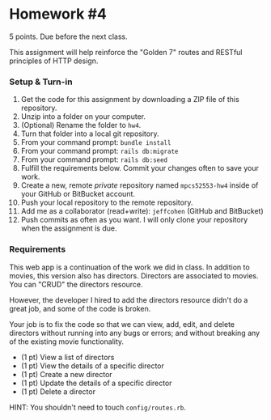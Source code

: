 # Homework #4

5 points.  Due before the next class.

This assignment will help reinforce the "Golden 7" routes
and RESTful principles of HTTP design.

### Setup & Turn-in

1. Get the code for this assignment by downloading a ZIP file of this repository.
2. Unzip into a folder on your computer.
3. (Optional) Rename the folder to `hw4`.
4. Turn that folder into a local git repository.
5. From your command prompt: `bundle install`
5. From your command prompt: `rails db:migrate`
5. From your command prompt: `rails db:seed`
5. Fulfill the requirements below.  Commit your changes often to save your work.
6. Create a new, remote *private* repository named `mpcs52553-hw4` inside of your GitHub or BitBucket account.
7. Push your local repository to the remote repository.
8. Add me as a collaborator (read+write): `jeffcohen` (GitHub and BitBucket)
9. Push commits as often as you want.  I will only clone your repository when the assignment is due.



### Requirements

This web app is a continuation of the work we did in class.
In addition to movies, this version also has directors.
Directors are associated to movies.  You can "CRUD" the directors
resource.

However, the developer I hired to add the directors resource
didn't do a great job, and some of the code is broken.

Your job is to fix the code so that we can view, add, edit, and
delete directors without running into any bugs or errors; and
without breaking any of the existing movie functionality.

* (1 pt) View a list of directors
* (1 pt) View the details of a specific director
* (1 pt) Create a new director
* (1 pt) Update the details of a specific director
* (1 pt) Delete a director

HINT: You shouldn't need to touch `config/routes.rb`.
